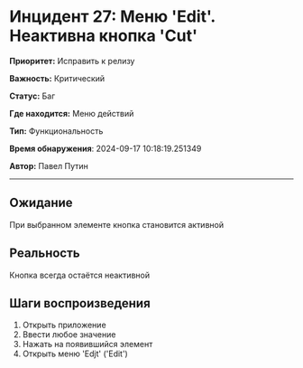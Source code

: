 # Инцидент 27: Меню 'Edit'. Неактивна кнопка 'Cut'

**Приоритет:** Исправить к релизу

**Важность:** Критический

**Статус:** Баг

**Где находится:** Меню действий

**Тип:** Функциональность

**Время обнаружения**: 2024-09-17 10:18:19.251349

**Автор:** Павел Путин

--------------------

## Ожидание

При выбранном элементе кнопка становится активной

## Реальность

Кнопка всегда остаётся неактивной

## Шаги воспроизведения

1. Открыть приложение
2. Ввести любое значение
3. Нажать на появившийся элемент
4. Открыть меню 'Edjt' ('Edit')

